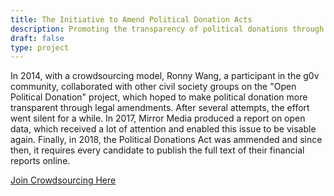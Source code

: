 ```yaml
---
title: The Initiative to Amend Political Donation Acts
description: Promoting the transparency of political donations through crowdsourcing.
draft: false
type: project
---
```

In 2014, with a crowdsourcing model, Ronny Wang, a participant in the g0v community, collaborated with other civil society groups on the "Open Political Donation" project, which hoped to make political donation more transparent through legal amendments. After several attempts, the effort went silent for a while. In 2017, Mirror Media produced a report on open data, which received a lot of attention and enabled this issue to be visable again. Finally, in 2018, the Political Donations Act was ammended and since then, it requires every candidate to publish the full text of their financial reports online.

[Join Crowdsourcing Here](https://campaign-finance.g0v.ctiml.tw/)
